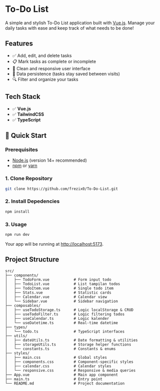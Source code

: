 # To-Do List

A simple and stylish To-Do List application built with [Vue.js](https://vuejs.org/). Manage your daily tasks with ease and keep track of what needs to be done!

## Features

- ✅ Add, edit, and delete tasks
- 📋 Mark tasks as complete or incomplete
- 🌙 Clean and responsive user interface
- 💾 Data persistence (tasks stay saved between visits)
- 🔍 Filter and organize your tasks

## Tech Stack
- ✅ **Vue.js**
- ✅ **TailwindCSS**
- ✅ **TypeScript**

## 🚀 Quick Start

### Prerequisites

- [Node.js](https://nodejs.org/) (version 14+ recommended)
- [npm](https://www.npmjs.com/) or [yarn](https://yarnpkg.com/)

### 1. Clone Repository

```bash
git clone https://github.com/frezix0/To-Do-List.git
```

### 2. Install Depedencies

```bash
npm install
```

### 3. Usage

```bash
npm run dev
```

Your app will be running at [http://localhost:5173](http://localhost:5173).

## Project Structure
```
src/
├── components/
│   ├── TodoForm.vue           # Form input todo
│   ├── TodoList.vue           # List tampilan todos
│   ├── TodoItem.vue           # Single todo item
│   ├── Stats.vue              # Statistic cards
│   ├── Calendar.vue           # Calendar view
│   └── Sidebar.vue            # Sidebar navigation
├── composables/
│   ├── useTodoStorage.ts      # Logic localStorage & CRUD
│   ├── useTodoFilter.ts       # Logic filtering todos
│   ├── useCalendar.ts         # Logic kalender
│   └── useDatetime.ts         # Real-time datetime
├── types/
│   └── todo.ts                # TypeScript interfaces
├── utils/
│   ├── dateUtils.ts           # Date formatting & utilities
│   ├── storageUtils.ts        # Storage helper functions
│   └── constants.ts           # Constants & enums
├── styles/
│   ├── main.css               # Global styles
│   ├── components.css         # Component-specific styles
│   ├── calendar.css           # Calendar styles
│   └── responsive.css         # Responsive & media queries
├── App.vue                    # Main app component
├── main.ts                    # Entry point
└── README.md                  # Project documentation
```